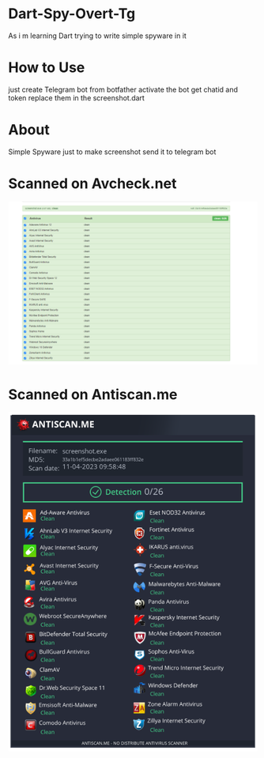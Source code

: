# Dart-Spy-Overt-Tg
As i m learning Dart trying to write simple spyware  in it

# How to Use 
   just create Telegram bot from botfather 
   activate the bot get chatid and token 
   replace them in the screenshot.dart 

# About 
  Simple Spyware just to make screenshot send it to telegram bot 
 
  
 # Scanned on Avcheck.net
   ![screenshot](Avcheck.PNG)

 
 
# Scanned on Antiscan.me

 ![screenshot](Antiscandart.png)


